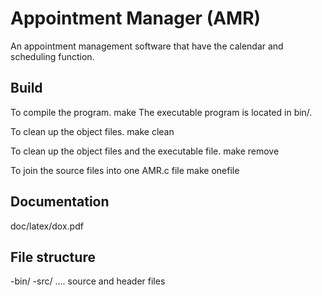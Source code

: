 Appointment Manager (AMR)
=========================
An appointment management software that have the calendar and scheduling function.

Build
-----
To compile the program.
 make
The executable program is located in bin/.

To clean up the object files.
 make clean

To clean up the object files and the executable file.
 make remove

To join the source files into one AMR.c file
 make onefile

Documentation
-------------
doc/latex/dox.pdf

File structure
--------------
-bin/
-src/ .... source and header files
